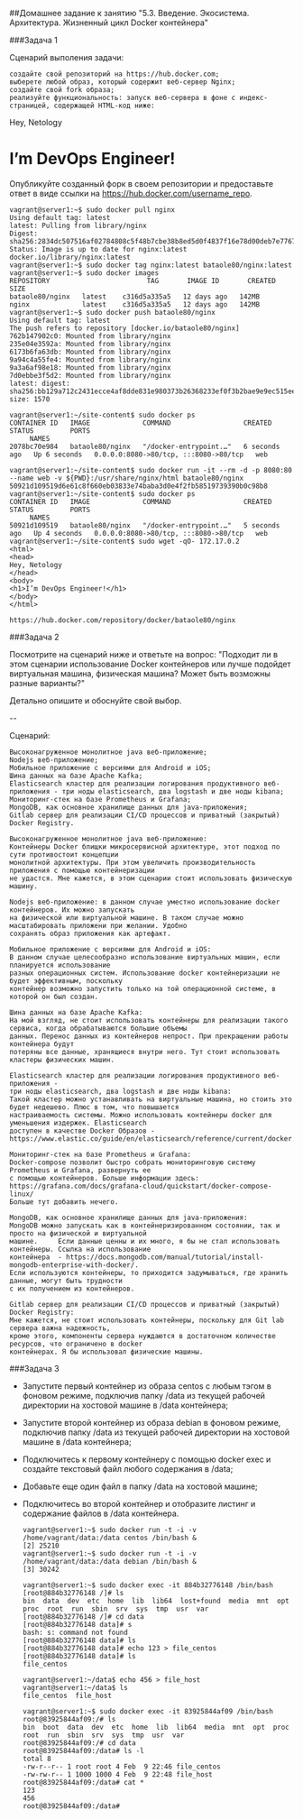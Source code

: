 ##Домашнее задание к занятию "5.3. Введение. Экосистема. Архитектура. Жизненный цикл Docker контейнера"

###Задача 1

Сценарий выполения задачи:

    создайте свой репозиторий на https://hub.docker.com;
    выберете любой образ, который содержит веб-сервер Nginx;
    создайте свой fork образа;
    реализуйте функциональность: запуск веб-сервера в фоне с индекс-страницей, содержащей HTML-код ниже:

  <html>
  <head>
  Hey, Netology
  </head>
  <body>
  <h1>I’m DevOps Engineer!</h1>
  </body>
  </html>

Опубликуйте созданный форк в своем репозитории и предоставьте ответ в виде ссылки на https://hub.docker.com/username_repo.

    vagrant@server1:~$ sudo docker pull nginx
    Using default tag: latest
    latest: Pulling from library/nginx
    Digest: sha256:2834dc507516af02784808c5f48b7cbe38b8ed5d0f4837f16e78d00deb7e7767
    Status: Image is up to date for nginx:latest
    docker.io/library/nginx:latest
    vagrant@server1:~$ sudo docker tag nginx:latest bataole80/nginx:latest
    vagrant@server1:~$ sudo docker images
    REPOSITORY                        TAG       IMAGE ID       CREATED       SIZE
    bataole80/nginx   latest    c316d5a335a5   12 days ago   142MB
    nginx             latest    c316d5a335a5   12 days ago   142MB
    vagrant@server1:~$ sudo docker push bataole80/nginx
    Using default tag: latest
    The push refers to repository [docker.io/bataole80/nginx]
    762b147902c0: Mounted from library/nginx
    235e04e3592a: Mounted from library/nginx
    6173b6fa63db: Mounted from library/nginx
    9a94c4a55fe4: Mounted from library/nginx
    9a3a6af98e18: Mounted from library/nginx
    7d0ebbe3f5d2: Mounted from library/nginx
    latest: digest: sha256:bb129a712c2431ecce4af8dde831e980373b26368233ef0f3b2bae9e9ec515ee size: 1570
  
    vagrant@server1:~/site-content$ sudo docker ps
    CONTAINER ID   IMAGE             COMMAND                  CREATED         STATUS         PORTS
         NAMES
    2078bc70e984   bataole80/nginx   "/docker-entrypoint.…"   6 seconds ago   Up 6 seconds   0.0.0.0:8080->80/tcp, :::8080->80/tcp   web  

    vagrant@server1:~/site-content$ sudo docker run -it --rm -d -p 8080:80 --name web -v ${PWD}:/usr/share/nginx/html bataole80/nginx
    50921d109519d6e61c8f660eb03833e74baba3d0e4f2fb58519739390b0c98b8
    vagrant@server1:~/site-content$ sudo docker ps
    CONTAINER ID   IMAGE             COMMAND                  CREATED         STATUS         PORTS
         NAMES
    50921d109519   bataole80/nginx   "/docker-entrypoint.…"   5 seconds ago   Up 4 seconds   0.0.0.0:8080->80/tcp, :::8080->80/tcp   web
    vagrant@server1:~/site-content$ sudo wget -qO- 172.17.0.2
    <html>
    <head>
    Hey, Netology
    </head>
    <body>
    <h1>I’m DevOps Engineer!</h1>
    </body>
    </html>

    https://hub.docker.com/repository/docker/bataole80/nginx

###Задача 2

Посмотрите на сценарий ниже и ответьте на вопрос: "Подходит ли в этом сценарии использование Docker контейнеров или лучше подойдет виртуальная машина, физическая машина? Может быть возможны разные варианты?"

Детально опишите и обоснуйте свой выбор.

--

Сценарий:

    Высоконагруженное монолитное java веб-приложение;
    Nodejs веб-приложение;
    Мобильное приложение c версиями для Android и iOS;
    Шина данных на базе Apache Kafka;
    Elasticsearch кластер для реализации логирования продуктивного веб-приложения - три ноды elasticsearch, два logstash и две ноды kibana;
    Мониторинг-стек на базе Prometheus и Grafana;
    MongoDB, как основное хранилище данных для java-приложения;
    Gitlab сервер для реализации CI/CD процессов и приватный (закрытый) Docker Registry.

    Высоконагруженное монолитное java веб-приложение: 
    Контейнеры Docker блищки микросервисной архитектуре, этот подход по сути противостоит концепции 
    монолитной архитектуры. При этом увеличить производительность приложения с помощью контейнеризации 
    не удастся. Мне кажется, в этом сценарии стоит использовать физическую машину.
  
    Nodejs веб-приложение: в данном случае уместно использование docker контейнеров. Их можно запускать 
    на физической или виртуальной машине. В таком случае можно масштабировать приложени при желании. Удобно
    сохранять образ приложения как артефакт.

    Мобильное приложение c версиями для Android и iOS:
    В данном случае целесообразно использование виртуальных машин, если планируется использование
    разных операционных систем. Использование docker контейнеризации не будет эффективным, поскольку
    контейнер возможно запустить только на той операционной системе, в которой он был создан.

    Шина данных на базе Apache Kafka:
    На мой взгляд, не стоит использовать контейнеры для реализации такого сервиса, когда обрабатываются большие объемы 
    данных. Перенос данных из контейнеров непрост. При прекращении работы контейнера будут 
    потеряны все данные, хранящиеся внутри него. Тут стоит использовать кластеры физических машин.

    Elasticsearch кластер для реализации логирования продуктивного веб-приложения - 
    три ноды elasticsearch, два logstash и две ноды kibana:
    Такой кластер можно устанавливать на виртуальные машина, но стоить это будет недешево. Плюс в том, что повышается
    настраиваемость системы. Можно использовать контейнеры docker для уменьшения издержек. Elasticsearch
    доступен в качестве Docker Образов - https://www.elastic.co/guide/en/elasticsearch/reference/current/docker.html
    
    Мониторинг-стек на базе Prometheus и Grafana:
    Docker-compose позволит быстро собрать мониторинговую систему Prometheus и Grafana, развернуть ее
    с помощью контейнеров. Больше информации здесь: 
    https://grafana.com/docs/grafana-cloud/quickstart/docker-compose-linux/
    Больше тут добавить нечего.

    MongoDB, как основное хранилище данных для java-приложения:
    MongoDB можно запускать как в контейнеризированном состоянии, так и просто на физической и виртуальной 
    машине.     Если данные ценны и их много, я бы не стал использовать контейнеры. Ссылка на использование
    контейнера  - https://docs.mongodb.com/manual/tutorial/install-mongodb-enterprise-with-docker/.
    Если используются контейнеры, то приходится задумываться, где хранить данные, могут быть трудности 
    с их получением из контейнеров.

    Gitlab сервер для реализации CI/CD процессов и приватный (закрытый) Docker Registry:
    Мне кажется, не стоит использовать контейнеры, поскольку для Git lab сервера важна надежность,
    кроме этого, компоненты сервера нуждаются в достаточном количестве ресурсов, что ограничено в docker 
    контейнерах. Я бы использовал физические машины.

###Задача 3

- Запустите первый контейнер из образа centos c любым тэгом в фоновом режиме, подключив папку 
  /data из текущей рабочей директории на хостовой машине в /data контейнера;
- Запустите второй контейнер из образа debian в фоновом режиме, подключив папку /data из 
  текущей рабочей директории на хостовой машине в /data контейнера;
- Подключитесь к первому контейнеру с помощью docker exec и создайте текстовый файл любого 
  содержания в /data;
- Добавьте еще один файл в папку /data на хостовой машине;
- Подключитесь во второй контейнер и отобразите листинг и содержание файлов в /data контейнера.
    
                       

    ```
    vagrant@server1:~$ sudo docker run -t -i -v /home/vagrant/data:/data centos /bin/bash &
    [2] 25210
    vagrant@server1:~$ sudo docker run -t -i -v /home/vagrant/data:/data debian /bin/bash &
    [3] 30242

    vagrant@server1:~$ sudo docker exec -it 884b32776148 /bin/bash
    [root@884b32776148 /]# ls
    bin  data  dev  etc  home  lib  lib64  lost+found  media  mnt  opt  proc  root  run  sbin  srv  sys  tmp  usr  var
    [root@884b32776148 /]# cd data
    [root@884b32776148 data]# s
    bash: s: command not found
    [root@884b32776148 data]# ls
    [root@884b32776148 data]# echo 123 > file_centos
    [root@884b32776148 data]# ls
    file_centos
    
    vagrant@server1:~/data$ echo 456 > file_host
    vagrant@server1:~/data$ ls
    file_centos  file_host

    vagrant@server1:~$ sudo docker exec -it 83925844af09 /bin/bash
    root@83925844af09:/# ls
    bin  boot  data  dev  etc  home  lib  lib64  media  mnt  opt  proc  root  run  sbin  srv  sys  tmp  usr  var
    root@83925844af09:/# cd data
    root@83925844af09:/data# ls -l
    total 8
    -rw-r--r-- 1 root root 4 Feb  9 22:46 file_centos
    -rw-rw-r-- 1 1000 1000 4 Feb  9 22:48 file_host
    root@83925844af09:/data# cat *
    123
    456
    root@83925844af09:/data#
    
    ```
    


